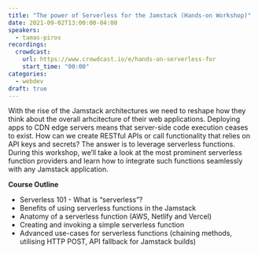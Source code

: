 ```yaml
---
title: "The power of Serverless for the Jamstack (Hands-on Workshop)"
date: 2021-09-02T13:00:00-04:00
speakers:
  - tamas-piros
recordings:
  crowdcast:
    url: https://www.crowdcast.io/e/hands-on-serverless-for
    start_time: "00:00"
categories:
  - webdev
draft: true
---
```


With the rise of the Jamstack architectures we need to reshape how they think about the overall arhcitecture of their web applications. Deploying apps to CDN edge servers means that server-side code execution ceases to exist. How can we create RESTful APIs or call functionality that relies on API keys and secrets? The answer is to leverage serverless functions. During this workshop, we’ll take a look at the most prominent serverless function providers and learn how to integrate such functions seamlessly with any Jamstack application.

**Course Outline**

- Serverless 101 - What is “serverless”?
- Benefits of using serverless functions in the Jamstack
- Anatomy of a serverless function (AWS, Netlify and Vercel)
- Creating and invoking a simple serverless function
- Advanced use-cases for serverless functions (chaining methods, utilising HTTP POST, API fallback for Jamstack builds)
